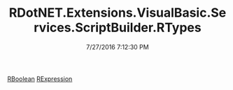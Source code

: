 ﻿---
title: RDotNET.Extensions.VisualBasic.Services.ScriptBuilder.RTypes
date: 7/27/2016 7:12:30 PM
---

[RBoolean](T-RDotNET.Extensions.VisualBasic.Services.ScriptBuilder.RTypes.RBoolean.html)
[RExpression](T-RDotNET.Extensions.VisualBasic.Services.ScriptBuilder.RTypes.RExpression.html)
